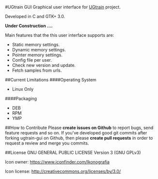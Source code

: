 #UGtrain GUI
Graphical user interface for [UGtrain](https://github.com/ugtrain/ugtrain) project.

Developed in C and GTK+ 3.0.

**Under Construction ....**

Main features that the this user interface supports are:
* Static memory settings.
* Dynamic memory settings.
* Pointer memory settings.
* Config file per user.
* Check new version and update.
* Fetch samples from urls.

##Current Limitations
####Operating System
* Linux Only

####Packaging
* DEB
* RPM
* YMP

##How to Contribute
Please **create issues on Github** to report bugs, send feature requests and so on.
If you've developed good git commits after forking ugtrain-gui on Github,
then please **create pull requests** in order to request a review and merge you commits.

##License
GNU GENERAL PUBLIC LICENSE Version 3 (GNU GPLv3)

Icon owner: https://www.iconfinder.com/Ikonografia

Icon license: http://creativecommons.org/licenses/by/3.0/
